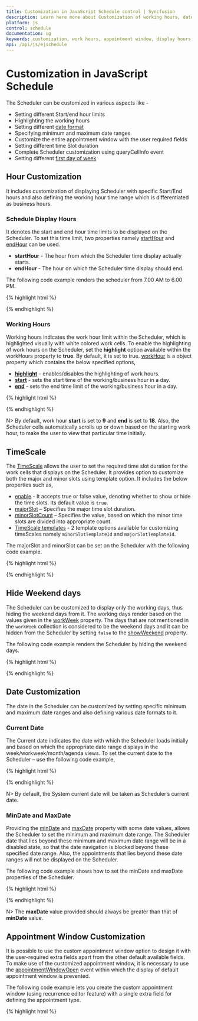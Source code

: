 ```yaml
---
title: Customization in JavaScript Schedule control | Syncfusion	
description: Learn here more about Customization of working hours, date, and appointment window support in Syncfusion Essential JavaScript Schedule Control, its elements, and more.
platform: js
control: schedule
documentation: ug
keywords: customization, work hours, appointment window, display hours, Query cell info
api: /api/js/ejschedule
---
```

# Customization in JavaScript Schedule

The Scheduler can be customized in various aspects like - 

* Setting different Start/end hour limits
* Highlighting the working hours 
* Setting different [date format](https://help.syncfusion.com/js/schedule/globalization-and-localization#date-format)
* Specifying minimum and maximum date ranges 
* Customize the entire appointment window with the user required fields
* Setting different time Slot duration
* Complete Scheduler customization using queryCellInfo event
* Setting different [first day of week](https://help.syncfusion.com/js/schedule/globalization-and-localization#first-day-of-week)

## Hour Customization

It includes customization of displaying Scheduler with specific Start/End hours and also defining the working hour time range which is differentiated as business hours.

### Schedule Display Hours

It denotes the start and end hour time limits to be displayed on the Scheduler. To set this time limit, two properties namely [startHour](https://help.syncfusion.com/api/js/ejschedule#members:starthour) and [endHour](https://help.syncfusion.com/api/js/ejschedule#members:endhour) can be used. 

* **startHour** - The hour from which the Scheduler time display actually starts.
* **endHour** - The hour on which the Scheduler time display should end.

The following code example renders the scheduler from 7.00 AM to 6.00 PM.

{% highlight html %}

<!--Container for ejScheduler widget-->
<div id="Schedule1"></div>

<script type="text/javascript">
$(function() {
    $("#Schedule1").ejSchedule({
        width: "100%",
        currentDate: new Date(2015, 04, 05),
        startHour: 7,
        endHour: 18,
        appointmentSettings: {
            dataSource: [{
                Id: 101,
                Subject: "Talk with Nature",
                StartTime: new Date(2015, 11, 5, 10, 00),
                EndTime: new Date(2015, 11, 5, 11, 00)
            }]
        }
    });
});
</script>

{% endhighlight %}

### Working Hours

Working hours indicates the work hour limit within the Scheduler, which is highlighted visually with white colored work cells. To enable the highlighting of work hours on the Scheduler, set the **highlight** option available within the workHours property to **true**. By default, it is set to true. [workHour](https://help.syncfusion.com/api/js/ejschedule#members:workhours) is a object property which contains the below specified options,

* **[highlight](https://help.syncfusion.com/api/js/ejschedule#members:workhours-highlight)** – enables/disables the highlighting of work hours.
* **[start](https://help.syncfusion.com/api/js/ejschedule#members:workhours-start)** - sets the start time of the working/business hour in a day. 
* **[end](https://help.syncfusion.com/api/js/ejschedule#members:workhours-end)** - sets the end time limit of the working/business hour in a day. 


{% highlight html %}

<!--Container for ejScheduler widget-->
<div id="Schedule1"></div>

<script type="text/javascript">
$(function() {
    $("#Schedule1").ejSchedule({
        workHours: {
            highlight: true,
            start: 8,
            end: 16
        },
        currentDate: new Date(2015, 11, 5),
        appointmentSettings: {
            dataSource: [{
                Id: 101,
                Subject: "Talk with Nature",
                StartTime: new Date(2015, 11, 5, 10, 00),
                EndTime: new Date(2015, 11, 5, 11, 00)
            }]
        }
    });
});
</script>

{% endhighlight %}

N> By default, work hour **start** is set to **9** and **end** is set to **18**. Also, the Scheduler cells automatically scrolls up or down based on the starting work hour, to make the user to view that particular time initially.

## TimeScale

The [TimeScale](https://help.syncfusion.com/api/js/ejschedule#members:timeScale) allows the user to set the required time slot duration for the work cells that displays on the Scheduler. It provides option to customize both the major and minor slots using template option. It includes the below properties such as,

* [enable](https://help.syncfusion.com/api/js/ejschedule#members:timeScale-enable) - It accepts true or false value, denoting whether to show or hide the time slots. Its default value is `true`.
* [majorSlot](https://help.syncfusion.com/api/js/ejschedule#members:timeScale-majorSlot) – Specifies the major time slot duration.
* [minorSlotCount](https://help.syncfusion.com/api/js/ejschedule#members:timeScale-minorSlotCount) – Specifies the value, based on which the minor time slots are divided into appropriate count.
* [TimeScale templates](https://help.syncfusion.com/js/schedule/templates#timescale-templates) - 2 template options available for customizing timeScales namely `minorSlotTemplateId` and `majorSlotTemplateId`. 

The majorSlot and minorSlot can be set on the Scheduler with the following code example.

{% highlight html %}

<!--Container for ejScheduler widget-->
<div id="Schedule1"></div>

<script type="text/javascript">
$(function() {
    $("#Schedule1").ejSchedule({
        currentDate: new Date(2015, 11, 2),
        timeScale: {
            enable: true,
            majorSlot: 60,
            minorSlotCount: 6
        },
        appointmentSettings: {
            dataSource: [{
                Id: 100,
                Subject: "Wild Discovery",
                StartTime: new Date(2015, 11, 2, 9, 00),
                EndTime: new Date(2015, 11, 2, 10, 30),
                Location: "CHINA"
            }]
        }
    });
});	
</script>

{% endhighlight %}

## Hide Weekend days

The Scheduler can be customized to display only the working days, thus hiding the weekend days from it. The working days render based on the values given in the [workWeek](https://help.syncfusion.com/api/js/ejschedule#members:workweek) property. The days that are not mentioned in the `workWeek` collection is considered to be the weekend days and it can be hidden from the Scheduler by setting `false` to the [showWeekend](https://help.syncfusion.com/api/js/ejschedule#members:showweekend) property.

The following code example renders the Scheduler by hiding the weekend days.

{% highlight html %}

<!--Container for ejScheduler widget-->
<div id="Schedule1"></div>

<script type="text/javascript">
$(function() {
    $("#Schedule1").ejSchedule({
        width: "100%",
        currentDate: new Date(2015, 04, 05),
        showWeekend: false,
        appointmentSettings: {
            dataSource: [{
                Id: 101,
                Subject: "Talk with Nature",
                StartTime: new Date(2015, 11, 5, 10, 00),
                EndTime: new Date(2015, 11, 5, 11, 00)
            }]
        }
    });
});
</script>

{% endhighlight %}

## Date Customization

The date in the Scheduler can be customized by setting specific minimum and maximum date ranges and also defining various date formats to it.

### Current Date

The Current date indicates the date with which the Scheduler loads initially and based on which the appropriate date range displays in the week/workweek/month/agenda views. To set the current date to the Scheduler – use the following code example,

{% highlight html %}

<!--Container for ejScheduler widget-->
<div id="Schedule1"></div>

<script type="text/javascript">
$(function() {
    $("#Schedule1").ejSchedule({
        currentDate: new Date(2015, 11, 5),
        appointmentSettings: {
            dataSource: [{
                Id: 101,
                Subject: "Talk with Nature",
                StartTime: new Date(2015, 11, 5, 10, 00),
                EndTime: new Date(2015, 11, 5, 11, 00)
            }]
        }
    });
});
</script>

{% endhighlight %}

N> By default, the System current date will be taken as Scheduler’s current date.

### MinDate and MaxDate

Providing the [minDate](https://help.syncfusion.com/api/js/ejschedule#members:mindate) and [maxDate](https://help.syncfusion.com/api/js/ejschedule#members:maxdate) property with some date values, allows the Scheduler to set the minimum and maximum date range. The Scheduler date that lies beyond these minimum and maximum date range will be in a disabled state, so that the date navigation is blocked beyond these specified date range. Also, the appointments that lies beyond these date ranges will not be displayed on the Scheduler.  

The following code example shows how to set the minDate and maxDate properties of the Scheduler.

{% highlight html %}

<!--Container for ejScheduler widget-->
<div id="Schedule1"></div>

<script type="text/javascript">
$(function() {
    $("#Schedule1").ejSchedule({
        minDate: new Date(2015, 11, 4),
        maxDate: new Date(2015, 11, 8),
        appointmentSettings: {
            dataSource: [{
                Id: 101,
                Subject: "Talk with Nature",
                StartTime: new Date(2015, 11, 5, 10, 00),
                EndTime: new Date(2015, 11, 5, 11, 00)
            }]
        }
    });
});
</script>

{% endhighlight %}

N> The **maxDate** value provided should always be greater than that of **minDate** value.

## Appointment Window Customization

It is possible to use the custom appointment window option to design it with the user-required extra fields apart from the other default available fields. To make use of the customized appointment window, it is necessary to use the [appointmentWindowOpen](https://help.syncfusion.com/api/js/ejschedule#events:appointmentwindowopen) event within which the display of default appointment window is prevented.

The following code example lets you create the custom appointment window (using recurrence editor feature) with a single extra field for defining the appointment type.

{% highlight html %}

<!--Container for ejScheduler widget-->
<div id="Schedule1"></div>

<div id="customWindow" style="display: none">
        <div id="appWindow">
            <form id="custom">
                <table width="100%" cellpadding="5">
                    <tbody>
                        <tr style="display: none">
                            <td>
                                Id:
                            </td>
                            <td colspan="2">
                                <input id="customId" type="text" name="Id" />
                            </td>
                        </tr>
                        <tr>
                            <td>
                                Subject:
                            </td>
                            <td colspan="2">
                                <input id="subject" type="text" value="" name="Subject" onfocus="temp()" style="width: 100%" />
                            </td>
                        </tr>
                        <tr>
                            <td>
                                Description:
                            </td>
                            <td colspan="2">
                                <textarea id="customdescription" name="Description" rows="3" cols="50" style="width: 100%; resize: vertical"></textarea>
                            </td>
                        </tr>
                        <tr>
                            <td>
                                StartTime:
                            </td>
                            <td>
                                <input id="StartTime" type="text" value="" name="StartTime" />
                            </td>
                        </tr>
                        <tr>
                            <td>
                                EndTime:
                            </td>
                            <td>
                                <input id="EndTime" type="text" value="" name="EndTime" />
                            </td>
                        </tr>
                        <tr>
                            <td>Appointment Type:</td>
                            <td><input type="text" id="AppointmentType" /></td>
                        </tr>
                        <tr>
                            <td colspan="3">
                                <div class="customcheck">AllDay:</div>
                                <div class="customcheck">
                                    <input id="allDay" type="checkbox" name="AllDay" onchange="allDayCheck()" />
                                </div>
                                <div class="customcheck">Recurrence:</div>
                                <div>
                                    <input id="recurrence" type="checkbox" name="Recurrence" onchange="recurCheck()" />
                                </div>
                            </td>
                        </tr>
                        <tr id="summaryTr" style="display:none;">
                            <td colspan="3">
                                <div class="recSummary">Summary:</div>
                                <div>
                                    <label id="recSummary" name="Summary"></label>
                                </div>

                            </td>
                        </tr>
                        <tr id="editor" style="display:none;">
                            <td colspan="3">
                                <div><a id="recedit" onclick="recurrenceRule()">Edit</a></div>
                            </td>
                        </tr>
                    </tbody>
                </table>
            </form>
            <div>
                <button type="submit" onclick="cancel()" id="buttonCancel" style="float:right;margin-right:20px;margin-bottom:10px;">Cancel</button>
                <button type="submit" onclick="save()" id="buttonSubmit" style="float:right;margin-right:20px;margin-bottom:10px;">Submit</button>
            </div>
        </div>
        <div id="recWindow" style="display: none">
            <div id="recurrenceEditor"></div>
            <br />
            <div>
                <button type="submit" id="recCancel">Cancel</button>
                <button type="submit" id="recSubmit">Submit</button>
            </div>
        </div>
    </div>

{% endhighlight %}

The styles to be applied for the controls within the custom appointment window are as follows.

{% highlight html %}

<style>
    .customcheck {
    float: left;
    margin-right: 10px;
    }
	
    .error {
    background-color: #FF8A8A;
    }
	
    #custom table td {
    padding:5px;
    }
</style>

{% endhighlight %}

Now, define the Schedule control with custom appointment window within script as shown below.

{% highlight html %}

<script>
$(function () {
            // defining sub-controls used within custom appointment window
            $("#buttonCancel").ejButton({ width: '85px' });
            $("#buttonSubmit").ejButton({ width: '85px' });
            $("#recurrence").ejCheckBox({ change: "recurCheck" });
            $("#StartTime").ejDateTimePicker({ width: "150px" });
            $("#EndTime").ejDateTimePicker({ width: "150px" });
            // DataSource values for the appointment type field
            var types = [{
                text: "Tentative",
                id: 1
            }, {
                text: "Busy",
                id: 3
            }, {
                text: "Free",
                id: 5
            }, {
                text: "Out Of Office",
                id: 7
            }];
            $("#recCancel,#recSubmit").ejButton({ click: "onRecurrenceClick" });
            var dManager = window.Startend;
            // defining Schedule control
            $("#Schedule1").ejSchedule({
                width: "100%",
                height: "525px",
                currentDate: new Date(2014, 4, 5),
                appointmentSettings: {
                    dataSource: dManager,
                    id: "Id",
                    startTime: "StartTime",
                    endTime: "EndTime",
                    recurrence: "Recurrence",
                    recurrenceRule: "RecurrenceRule"
                },
                appointmentWindowOpen: "onAppointmentWindowOpen"
            });
            // defining recurrence editor control to be used as custom appointment window
            $("#recurrenceEditor").ejRecurrenceEditor({ selectedRecurrenceType: 0, frequencies: ["daily", "weekly", "monthly", "yearly", "everyweekday"] });

            // defining dropdown controls to be used within custom appointment window
            $("#AppointmentType").ejDropDownList({
                dataSource: types,
                fields: {
                    text: "text",
                    id: "id",
                    value: "text"
                }
            });

            // defining dialog control to be used as custom appointment window
            $("#customWindow").ejDialog({
                width: 600,
                height: "auto",
                position: { X: 200, Y: 100 },
                showOnInit: false,
                enableModal: true,
                title: "Appointment Window",
                enableResize: false,
                allowKeyboardNavigation: false,
                close: "clearFields"
            });
        });
</script>

{% endhighlight %}

The following function needs to be defined within script section, which gets called before the default appointment window opens.

{% highlight html %}

<script>
function onAppointmentWindowOpen(args) {
            args.cancel = true; // prevents the display of default appointment window
            var schObj = $("#Schedule1").data("ejSchedule");
            // When double clicked on the Scheduler cells, fills the StartTime and EndTime fields appropriately
            $("#StartTime").ejDateTimePicker({ value: args.startTime });
            $("#EndTime").ejDateTimePicker({ value: args.endTime });
            $("#recWindow").css("display", "none");
            $("#appWindow").css("display", "");
            if (!ej.isNullOrUndefined(args.target)) {
                // When double clicked on the Scheduler cells, if the target is all day or month cells – only then enable check mark on the all day checkbox
                if ($(args.target.currentTarget).hasClass("e-alldaycells") || (args.startTime.getHours() == 0 && args.endTime.getHours() == 23))
                    $("#allDay").prop("checked", true);
                else
                    args.model.currentView == "month" ? $("#allDay").prop("checked", true) : $("#allDay").prop("checked", false);
                // If the target is allDay or month cells – disable the StartTime and EndTime fields
                $("#StartTime,#EndTime").ejDateTimePicker({
                    enabled: ($(args.target.currentTarget).hasClass("e-alldaycells") || (args.startTime.getHours() == 0 && args.endTime.getHours() == 23) || $(args.target.currentTarget).hasClass("e-monthcells") || args.model.currentView == "month") ? false : true
                });
            }
            // If double clicked on the appointments, fill the custom appointment window fields with appropriate values.
            if (!ej.isNullOrUndefined(args.appointment)) {
                $("#customId").val(args.appointment.Id);
                $("#subject").val(args.appointment.Subject);
                $("#StartTime").ejDateTimePicker({ value: new Date(args.appointment.StartTime) });
                $("#EndTime").ejDateTimePicker({ value: new Date(args.appointment.EndTime) });
                // Fills the Appointment type dropdown with its value
                var value = args.appointment.AppointmentType;
                $("#AppointmentType").ejDropDownList("clearText");
                $("#AppointmentType").ejDropDownList({
                    text: value,
                    value: value
                });
                $("#allDay").prop("checked", args.appointment.AllDay);
                $("#recurrence").ejCheckBox({ checked: args.appointment.Recurrence });
                if (args.appointment.Recurrence) {
                    $("#editor").css("display", "");
                    $("#recSummary").html(args.appointment.RecurrenceRule);
                    $("#summaryTr").css("display", "");
                    recObj._recRule = args.appointment.RecurrenceRule; // app recurrence rule is stored in Recurrence editor object
                    recObj.recurrenceRuleSplit(args.appointment.RecurrenceRule, args.appointment.recurrenceExDate); //splitting the recurrence rule
                    recObj.showRecurrenceSummary(args.appointment.Id); // updating the recurrence rule in Recurrence editor
                }
            }
            $("#customWindow").ejDialog("open");
        }
</script>

{% endhighlight %}

On clicking the **Submit** button within the Custom Appointment window, the following function gets executed – which will validate the appointment fields and then save it appropriately.

{% highlight html %}

<script>
function save() {
            // checks if the subject value is not left blank before saving it.
            if ($.trim($("#subject").val()) == "") {
                $("#subject").addClass("error");
                return false;
            }
            var obj = {}, temp = {}, rType;
            var formElement = $("#customWindow").find("#custom").get(0);
            // looping through the custom form elements to get each value and form a JSON object
            for (var index = 0; index < formElement.length; index++) {
                var columnName = formElement[index].name, $element = $(formElement[index]);
                if (columnName != undefined) {
                    if (columnName == "")
                        columnName = formElement[index].id.replace(this._id, "");
                    if (columnName != "" && obj[columnName] == null) {
                        var value = formElement[index].value;
                        if (columnName == "Id" && value != "")
                            value = parseInt(value);
                        if ($element.hasClass("e-datetimepicker"))
                            value = new Date(value);
                        if (formElement[index].type == "checkbox")
                            value = formElement[index].checked;
                        obj[columnName] = value;
                    }
                }
            }
            obj["RecurrenceRule"] = (obj.Recurrence) ? recurRule : null;
            var appTypeObj = $("#AppointmentType").data("ejDropDownList");
            obj["AppointmentType"] = appTypeObj.getSelectedValue();
            $("#customWindow").ejDialog("close");
            var object = $("#Schedule1").data("ejSchedule");
            object.saveAppointment(obj);
            clearFields();
        }

// This function executes when the submit/cancel button in the recurrence editor window is pressed.
        function onRecurrenceClick(args) {
            if ($(args.e.currentTarget).attr("id") == "recSubmit") {
                recObj = $("#recurrenceEditor").ejRecurrenceEditor('instance');
                recObj.closeRecurPublic();
                recurRule = recObj._recRule;
                $("#recSummary").html(recurRule);
            }
            else
                if (($(args.e.currentTarget).attr("id") == "recCancel")) {
                    if ($("#recSummary").html() == "") {
                        $("#editor").css("display", "none");
                        $("#recurrence").ejCheckBox({ checked: false });
                    }
                    else
                        $("#recurrence").ejCheckBox({ checked: true });
                }
            $("#recWindow").css("display", "none");
            $("#appWindow").css("display", "");
            if ($("#recSummary").html() != "")
                $("#summaryTr").css("display", "");

        }

 // This function executes when the Edit anchor tag in the edit appointment window is clicked.
        function recurrenceRule() {
            $("#recWindow").css("display", "");
            $("#appWindow").css("display", "none");
        }
        
// Clears all the field values of the custom window after saving appointments
        function clearFields() {
            $("#customId").val("");
            recObj.clearRecurrenceFields();
            $("#subject").val("");
            $("#AppointmentType").val("");
            $("#recSummary").html("");
            $("#summaryTr").css("display", "none");
            $("#recurrence").ejCheckBox({ checked: false });
            $("#editor").css("display", "none");
            $("#StartTime,#EndTime").ejDateTimePicker({ enabled: true });
        }

 // This function executes when the recurrence checkbox is checked in the custom appointment window
        function recurCheck(args) {
            if (args.isInteraction) {
                if ($("#recurrence").get(0).checked == true) {  // Displays the recurrence field, when recurrence checkbox is checked.
                    $("#recWindow").css("display", "");
                    $("#appWindow").css("display", "none");
                    $("#editor").css("display", "");

                }
                else {
                    $("#recWindow").css("display", "none");
                    $("#editor").css("display", "none");
                    $("#recSummary").html("");
                    $("#summaryTr").css("display", "none");
                }
            }
        }

// This function executes when the All-day checkbox is checked in the custom appointment window
        function allDayCheck() {
            // Disables and sets the specific hours to the StartTime and EndTime fields, when the all-day checkbox is checked
            if ($("#allDay").prop("checked")) {
                var a = $("#StartTime").data("ejDateTimePicker").model.value;
                a.setHours(0, 0, 0);
                var b = $("#EndTime").data("ejDateTimePicker").model.value;
                b.setHours(23, 59, 0);
                $("#StartTime").ejDateTimePicker({
                    value: new Date(a),
                    enabled: false
                });
                $("#EndTime").ejDateTimePicker({
                    value: new Date(b),
                    enabled: false
                });
            } else {
                $("#StartTime").ejDateTimePicker({
                    enabled: true
                });
                $("#EndTime").ejDateTimePicker({
                    enabled: true
                });
            }
        }

// This function executes when the subject text field is currently being focused
        function temp() {
            $("#subject").removeClass("error");
        }

// This function executes when the cancel button in the custom appointment window is pressed.
        function cancel() {
            recObj = $("#recurrenceEditor").ejRecurrenceEditor('instance');
            clearFields();
            $("#customWindow").ejDialog("close");
        }
</script>

{% endhighlight %}

## Scheduler Customization using queryCellInfo

It is possible to format and customize almost every child elements of scheduler such as work cells, header cells, time cells and so on using [queryCellInfo ](https://help.syncfusion.com/api/js/ejschedule#events:appointmentwindowopen) event.

The following code snippet shows how to customize the appointment and work cells based on the query cell info event.

{% highlight html %}

    <!--Container for ejScheduler widget--> 
    <div id="Schedule1"></div> 
    <script type="text/javascript"> 
       $(function() { 
	       $("#Schedule1").ejSchedule({ 
		      queryCellInfo: "checkInfo"
	   });
    }); 
    function checkInfo(args) {
	    switch (args.requestType) {
		case "workcells":
			args.element.css("background-color", "#ffe9cc");
			break;
		case "monthcells":
			args.element.css("background-color", "#faa41a");
			args.element.css("border-color", "#faa41a");
			break;
		}
    }
    </script>

{% endhighlight %}

The Scheduler elements are listed below which can be formatted through this event. The names are listed in the format with which it can be accessed or used within the requestType argument of the event.

<table class="params">
    <thead>
        <tr>
            <th>Request Type</th>
            <th>Description</th>
        </tr>
    </thead>
    <tbody>
        <tr>
            <td class="name">appointment</td>
            <td class="description">Depicts the appointment element within the Scheduler.</td>
        </tr>
        <tr>
            <td class="name">agendacells</td>
            <td class="description">Depicts the Agenda Cell element within the Scheduler.</td>
        </tr>
        <tr>
            <td class="name">alldaycells</td>
            <td class="description">Depicts the AllDay cell element within the Scheduler.</td>
        </tr>
        <tr>
            <td class="name">headercells</td>
            <td class="description">Depicts the header cell element within the Scheduler.</td>
        </tr>
        <tr>
            <td class="name">resourceheadercells</td>
            <td class="description">Depicts the resource header cell element within the Scheduler.</td>
        </tr>
        <tr>
            <td class="name">leftheadercells</td>
            <td class="description">Depicts the left empty space on header cell element within the Scheduler.</td>
        </tr>
        <tr>
            <td class="name">leftindentcells</td>
            <td class="description">Depicts the left empty space on date cell element within the Scheduler.</td>
        </tr>
        <tr>
            <td class="name">timecells</td>
            <td class="description">Depicts the left side time panel cell element within the Scheduler.</td>
        </tr>
        <tr>
            <td class="name">headerdate</td>
            <td class="description">Depicts the header date cell element within the Scheduler.</td>
        </tr>
        <tr>
            <td class="name">emptytd</td>
            <td class="description">Depicts the empty space above the vertical scroller within the Scheduler.</td>
        </tr>
        <tr>
            <td class="name">resourcegroupheader</td>
            <td class="description">Depicts the header group cell in horizontal orientation in the Scheduler.</td>
        </tr>
        <tr>
            <td class="name">monthcells</td>
            <td class="description">Depicts the month cell element within the Scheduler.</td>
        </tr>
        <tr>
            <td class="name">workcells</td>
            <td class="description">Depicts the work cell element within the Scheduler.</td>
        </tr>
    </tbody>
</table>

